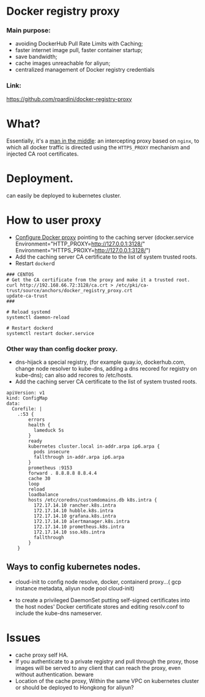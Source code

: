 # Docker registry proxy

### Main purpose:

*   avoiding DockerHub Pull Rate Limits with Caching;
*   faster internet image pull, faster container startup;
*   save bandwidth;
*   cache images unreachable for aliyun;
*   centralized management of Docker registry credentials

### Link:

<https://github.com/rpardini/docker-registry-proxy>

# What?

Essentially, it's a [man in the middle](https://en.wikipedia.org/wiki/Man-in-the-middle_attack): an intercepting proxy based on `nginx`, to which all docker traffic is directed using the `HTTPS_PROXY` mechanism and injected CA root certificates.



# Deployment.

can easily be deployed to kubernetes  cluster.



# How to user proxy

*   [Configure Docker proxy](https://docs.docker.com/config/daemon/systemd/#httphttps-proxy) pointing to the caching server  (docker.service  Environment="HTTP\_PROXY=<http://127.0.0.1:3128/>" Environment="HTTPS\_PROXY=<http://127.0.0.1:3128/>")
*   Add the caching server CA certificate to the list of system trusted roots.
*   Restart `docker`d

<!---->

    ### CENTOS
    # Get the CA certificate from the proxy and make it a trusted root.
    curl http://192.168.66.72:3128/ca.crt > /etc/pki/ca-trust/source/anchors/docker_registry_proxy.crt
    update-ca-trust
    ###

    # Reload systemd
    systemctl daemon-reload

    # Restart dockerd
    systemctl restart docker.service



### Other way than config docker proxy.

*   dns-hijack a special registry, (for example quay.io, dockerhub.com, change node resolver to kube-dns, adding a dns recored for registry on kube-dns);  can also add recores to  /etc/hosts.
*   Add the caching server CA certificate to the list of system trusted roots.


<!---->

    apiVersion: v1
    kind: ConfigMap
    data:
      Corefile: |
        .:53 {
            errors
            health {
              lameduck 5s
            }
            ready
            kubernetes cluster.local in-addr.arpa ip6.arpa {
              pods insecure
              fallthrough in-addr.arpa ip6.arpa
            }
            prometheus :9153
            forward . 8.8.8.8 8.8.4.4
            cache 30
            loop
            reload
            loadbalance
            hosts /etc/coredns/customdomains.db k8s.intra {
              172.17.14.10 rancher.k8s.intra
              172.17.14.10 hubble.k8s.intra
              172.17.14.10 grafana.k8s.intra
              172.17.14.10 alertmanager.k8s.intra
              172.17.14.10 prometheus.k8s.intra
              172.17.14.10 sso.k8s.intra
              fallthrough
            }
        }




## Ways to config kubernetes nodes.

*   cloud-init to config node resolve, docker, containerd proxy...( gcp instance metadata, aliyun node pool cloud-init)


*   to create a privileged DaemonSet putting self-signed certificates into the host nodes' Docker certificate stores and editing resolv.conf to include the kube-dns nameserver.

# Issues

*   cache proxy self HA.
*   If you authenticate to a private registry and pull through the proxy, those images will be served to any client that can reach the proxy, even without authentication. beware
*   Location of the cache proxy, Within the same VPC on kubernetes cluster or should be deployed to Hongkong for aliyun?
